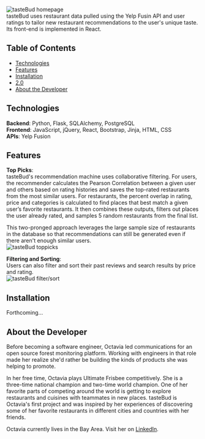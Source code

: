 ![tasteBud homepage](https://github.com/octaviaaris/tasteBud/blob/master/static/images/tasteBudhomepage.png)<br/>
tasteBud uses restaurant data pulled using the Yelp Fusin API and user ratings to tailor new restaurant recommendations to the user's unique taste. Its front-end is implemented in React.
## Table of Contents

* [Technologies](#technologies)
* [Features](#features)
* [Installation](#installation)
* [2.0](#future)
* [About the Developer](#aboutme)

## <a name="technologies"></a>Technologies
**Backend**: Python, Flask, SQLAlchemy, PostgreSQL<br/>
**Frontend**: JavaScript, jQuery, React, Bootstrap, Jinja, HTML, CSS<br/>
**APIs**: Yelp Fusion<br/>

## <a name="features"></a>Features
**Top Picks**:<br/>
tasteBud's recommendation machine uses collaborative filtering. For users, the recommender calculates the Pearson Correlation between a given user and others based on rating histories and saves the top-rated restaurants from the most similar users. For restaurants, the percent overlap in rating, price and categories is calculated to find places that best match a given user’s favorite restaurants. It then combines these outputs, filters out places the user already rated, and samples 5 random restaurants from the final list.<br/>

This two-pronged approach leverages the large sample size of restaurants in the database so that recommendations can still be generated even if there aren't enough similar users.<br/>
![tasteBud toppicks](https://github.com/octaviaaris/tasteBud/blob/master/static/images/tasteBudtoppicks.png)<br/>


**Filtering and Sorting**:<br/>
Users can also filter and sort their past reviews and search results by price and rating.<br/>
![tasteBud filter/sort](https://github.com/octaviaaris/tasteBud/blob/master/static/images/tasteBudfiltersort.png)<br/>

## <a name="installation"></a>Installation
Forthcoming...

## <a name="aboutme"></a>About the Developer
Before becoming a software engineer, Octavia led communications for an open source forest monitoring platform. Working with engineers in that role made her realize she'd rather be building the kinds of products she was helping to promote.

In her free time, Octavia plays Ultimate Frisbee competitively. She is a three-time national champion and two-time world champion. One of her favorite parts of competing around the world is getting to explore restaurants and cuisines with teammates in new places. tasteBud is Octavia's first project and was inspired by her experiences of discovering some of her favorite restaurants in different cities and countries with her friends.

Octavia currently lives in the Bay Area. Visit her on [LinkedIn](https://www.linkedin.com/in/octaviaaris).